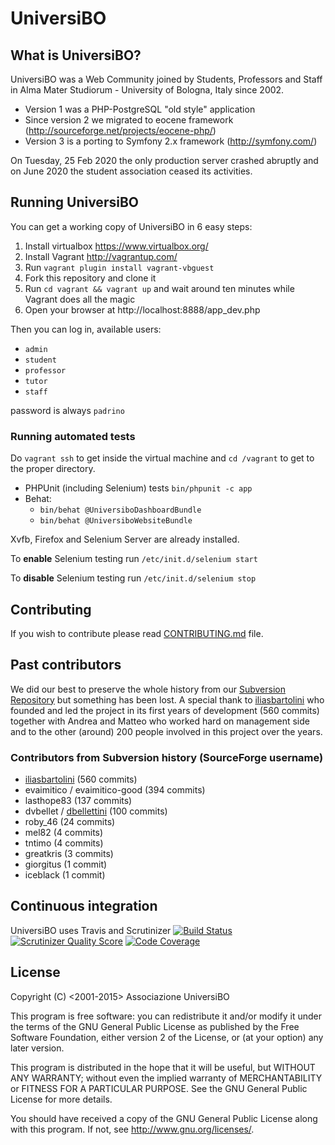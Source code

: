 UniversiBO
==========
## What is UniversiBO?
UniversiBO was a Web Community joined by Students, Professors and Staff in Alma Mater Studiorum - University of Bologna, Italy since 2002.
* Version 1 was a PHP-PostgreSQL "old style" application
* Since version 2 we migrated to eocene framework  (http://sourceforge.net/projects/eocene-php/)
* Version 3 is a porting to Symfony 2.x framework (http://symfony.com/)

On Tuesday, 25 Feb 2020 the only production server crashed abruptly and on June 2020 the student association ceased its activities.

## Running UniversiBO
You can get a working copy of UniversiBO in 6 easy steps:

1. Install virtualbox https://www.virtualbox.org/
2. Install Vagrant http://vagrantup.com/
3. Run ```vagrant plugin install vagrant-vbguest```
4. Fork this repository and clone it
5. Run ```cd vagrant && vagrant up``` and wait around ten minutes while Vagrant
does all the magic
6. Open your browser at http://localhost:8888/app_dev.php

Then you can log in, available users:

* `admin`
* `student`
* `professor`
* `tutor`
* `staff`

password is always `padrino`

### Running automated tests
Do `vagrant ssh` to get inside the virtual machine and `cd /vagrant` to
get to the proper directory.

* PHPUnit (including Selenium) tests `bin/phpunit -c app`
* Behat:
    * `bin/behat @UniversiboDashboardBundle`
    * `bin/behat @UniversiboWebsiteBundle`

Xvfb, Firefox and Selenium Server are already installed.

To **enable** Selenium testing run `/etc/init.d/selenium start`

To **disable** Selenium testing run `/etc/init.d/selenium stop`

## Contributing
If you wish to contribute please read [CONTRIBUTING.md](/CONTRIBUTING.md) file.

## Past contributors
We did our best to preserve the whole history from our [Subversion Repository](https://sourceforge.net/p/universibo/svn/) but something has been lost.
A special thank to [iliasbartolini](https://github.com/iliasbartolini) who founded and led the project in its first years of development (560 commits) together with
Andrea and Matteo who worked hard on management side and to the other (around) 200 people involved in this project over the years.

### Contributors from Subversion history (SourceForge username)
* [iliasbartolini](https://github.com/iliasbartolini) (560 commits)
* evaimitico / evaimitico-good (394 commits)
* lasthope83 (137 commits)
* dvbellet / [dbellettini](https://github.com/dbellettini) (100 commits)
* roby_46 (24 commits)
* mel82 (4 commits)
* tntimo (4 commits)
* greatkris (3 commits)
* giorgitus (1 commit)
* iceblack (1 commit)

## Continuous integration
UniversiBO uses Travis and Scrutinizer
[![Build Status](https://travis-ci.org/UniversiBO/UniversiBO.png?branch=master)](https://travis-ci.org/UniversiBO/UniversiBO)
[![Scrutinizer Quality Score](https://scrutinizer-ci.com/g/UniversiBO/UniversiBO/badges/quality-score.png?s=845b48fffede63a081c6cf03bba85ef3e7fede59)](https://scrutinizer-ci.com/g/UniversiBO/UniversiBO/)
[![Code Coverage](https://scrutinizer-ci.com/g/UniversiBO/UniversiBO/badges/coverage.png?s=6ce13ce595f42cfb5a92f70b070e9c19689e03f3)](https://scrutinizer-ci.com/g/UniversiBO/UniversiBO/)

## License
Copyright (C) \<2001-2015\> Associazione UniversiBO

This program is free software: you can redistribute it and/or modify
it under the terms of the GNU General Public License as published by
the Free Software Foundation, either version 2 of the License, or
(at your option) any later version.

This program is distributed in the hope that it will be useful,
but WITHOUT ANY WARRANTY; without even the implied warranty of
MERCHANTABILITY or FITNESS FOR A PARTICULAR PURPOSE.  See the
GNU General Public License for more details.

You should have received a copy of the GNU General Public License
along with this program.  If not, see <http://www.gnu.org/licenses/>.
